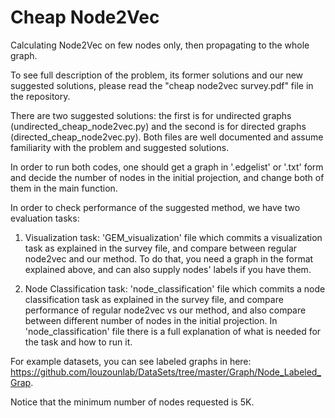 # Cheap Node2Vec
Calculating Node2Vec on few nodes only, then propagating to the whole graph. 

To see full description of the problem, its former solutions and our new suggested solutions, please read the "cheap node2vec survey.pdf"
file in the repository.

There are two suggested solutions: the first is for undirected graphs (undirected_cheap_node2vec.py) and the second is for directed graphs (directed_cheap_node2vec.py).
Both files are well documented and assume familiarity with the problem and suggested solutions.

In order to run both codes, one should get a graph in  '.edgelist' or '.txt' form and decide the number of nodes in the initial projection, and change both of them in the main function. 

In order to check performance of the suggested method, we have two evaluation tasks:

1. Visualization task: 'GEM_visualization' file which commits a visualization task as explained in the survey file, and compare between regular node2vec and our method.
To do that, you need a graph in the format explained above, and can also supply nodes' labels if you have them.

2. Node Classification task: 'node_classification' file which commits a node classification task as explained in the survey file, and compare performance of regular node2vec vs our method, and also compare between different number of nodes in the initial projection. In 'node_classification' file there is a full explanation of what is needed for the task and how to run it.

For example datasets, you can see labeled graphs in here: https://github.com/louzounlab/DataSets/tree/master/Graph/Node_Labeled_Grap.

Notice that the minimum number of nodes requested is 5K.
